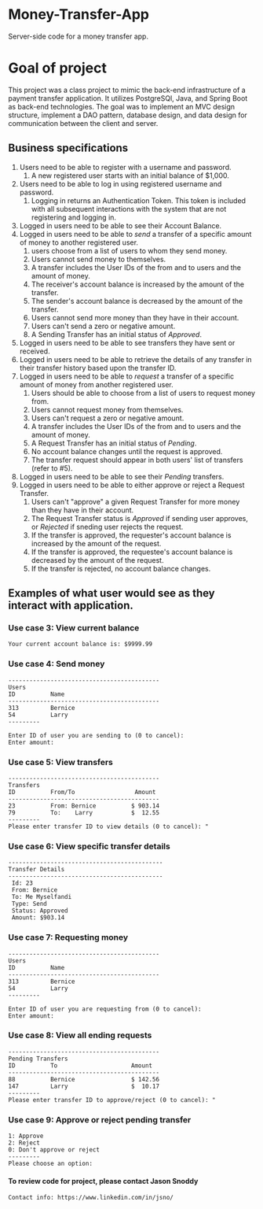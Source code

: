 # Money-Transfer-App
Server-side code for a money transfer app.

# Goal of project

This project was a class project to mimic the back-end infrastructure of a payment transfer application. It utilizes PostgreSQl, Java, and Spring Boot as back-end technologies. The goal was to implement an MVC design structure, implement a DAO pattern, database design, and data design for communication between the client and server.

## Business specifications

1. Users need to be able to register with a username and password.
   1. A new registered user starts with an initial balance of $1,000.
2. Users need to be able to log in using registered username and password.
   1. Logging in returns an Authentication Token. This token is included with all subsequent interactions with the system that are not registering and logging in.
3. Logged in users need to be able to see their Account Balance.
4. Logged in users need to be able to *send* a transfer of a specific amount of money to another registered user.
   1. users choose from a list of users to whom they send money.
   2. Users cannot send money to themselves.
   3. A transfer includes the User IDs of the from and to users and the amount of money.
   4. The receiver's account balance is increased by the amount of the transfer.
   5. The sender's account balance is decreased by the amount of the transfer.
   6. Users cannot send more money than they have in their account.
   7. Users can't send a zero or negative amount.
   8. A Sending Transfer has an initial status of *Approved*.
5. Logged in users need to be able to see transfers they have sent or received.
6. Logged in users need to be able to retrieve the details of any transfer in their transfer history based upon the transfer ID.
7. Logged in users need to be able to *request* a transfer of a specific amount of money from another registered user.
   1. Users should be able to choose from a list of users to request money from.
   2. Users cannot request money from themselves.
   3. Users can't request a zero or negative amount.
   4. A transfer includes the User IDs of the from and to users and the amount of money.
   5. A Request Transfer has an initial status of *Pending*.
   6. No account balance changes until the request is approved.
   7. The transfer request should appear in both users' list of transfers (refer to #5).
8. Logged in users need to be able to see their *Pending* transfers.
9. Logged in users need to be able to either approve or reject a Request Transfer.
   1. Users can't "approve" a given Request Transfer for more money than they have in their account.
   2. The Request Transfer status is *Approved* if sending user approves, or *Rejected* if sneding user rejects the request.
   3. If the transfer is approved, the requester's account balance is increased by the amount of the request.
   4. If the transfer is approved, the requestee's account balance is decreased by the amount of the request.
   5. If the transfer is rejected, no account balance changes.

## Examples of what user would see as they interact with application.

### Use case 3: View current balance
```
Your current account balance is: $9999.99
```

### Use case 4: Send money
```
-------------------------------------------
Users
ID          Name
-------------------------------------------
313         Bernice
54          Larry
---------

Enter ID of user you are sending to (0 to cancel):
Enter amount:
```

### Use case 5: View transfers
```
-------------------------------------------
Transfers
ID          From/To                 Amount
-------------------------------------------
23          From: Bernice          $ 903.14
79          To:    Larry           $  12.55
---------
Please enter transfer ID to view details (0 to cancel): "
```

### Use case 6: View specific transfer details
```
--------------------------------------------
Transfer Details
--------------------------------------------
 Id: 23
 From: Bernice
 To: Me Myselfandi
 Type: Send
 Status: Approved
 Amount: $903.14
```

### Use case 7: Requesting money
```
-------------------------------------------
Users
ID          Name
-------------------------------------------
313         Bernice
54          Larry
---------

Enter ID of user you are requesting from (0 to cancel):
Enter amount:
```

### Use case 8: View all ending requests
```
-------------------------------------------
Pending Transfers
ID          To                     Amount
-------------------------------------------
88          Bernice                $ 142.56
147         Larry                  $  10.17
---------
Please enter transfer ID to approve/reject (0 to cancel): "
```

### Use case 9: Approve or reject pending transfer
```
1: Approve
2: Reject
0: Don't approve or reject
---------
Please choose an option:
```

#### **To review code for project, please contact Jason Snoddy** 

```
Contact info: https://www.linkedin.com/in/jsno/
```
